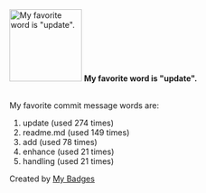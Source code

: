 <img src="https://my-badges.github.io/my-badges/favorite-word.png" alt="My favorite word is &quot;update&quot;." title="My favorite word is &quot;update&quot;." width="128">
<strong>My favorite word is &quot;update&quot;.</strong>
<br><br>

My favorite commit message words are:

1. update (used 274 times)
2. readme.md (used 149 times)
3. add (used 78 times)
4. enhance (used 21 times)
5. handling (used 21 times)


Created by <a href="https://github.com/my-badges/my-badges">My Badges</a>